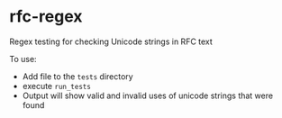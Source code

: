 rfc-regex
=========

Regex testing for checking Unicode strings in RFC text

To use:
  - Add file to the `tests` directory
  - execute `run_tests`
  - Output will show valid and invalid uses of unicode strings that were found
